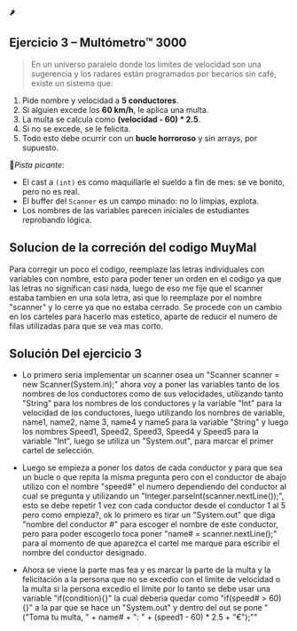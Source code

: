 🌶️ 
## Ejercicio 3 – **Multómetro™ 3000**

> En un universo paralelo donde los límites de velocidad son una sugerencia y los radares están programados por becarios sin café, existe un sistema que:
> 
1. Pide nombre y velocidad a **5 conductores**.
2. Si alguien excede los **60 km/h**, le aplica una multa.
3. La multa se calcula como **(velocidad - 60) * 2.5**.
4. Si no se excede, se le felicita.
5. Todo esto debe ocurrir con un **bucle horroroso** y sin arrays, por supuesto.

📍*Pista picante:*

- El cast a `(int)` es como maquillarle el sueldo a fin de mes: se ve bonito, pero no es real.
- El buffer del `Scanner` es un campo minado: no lo limpias, explota.
- Los nombres de las variables parecen iniciales de estudiantes reprobando lógica.


## Solucion de la correción del codigo MuyMal ##
Para corregir un poco el codigo, reemplaze las letras individuales con variables con nombre, esto para poder tener un orden en el codigo ya que las letras no significan casi nada, luego de eso me fije que el scanner estaba tambien en una sola letra, asi que lo reemplaze por el nombre "scanner" y lo cerre ya que no estaba cerrado.
Se procede con un cambio en los carteles para hacerlo mas estetico, aparte de reducir el numero de filas utilizadas para que se vea mas corto.

## Solución Del ejercicio 3 ##
- Lo primero seria implementar un scanner osea un "Scanner scanner = new Scanner(System.in);" ahora voy a poner las variables tanto de los nombres de los conductores como de sus velocidades, utilizando tanto "String" para los nombres de los conductores y la variable "Int" para la velocidad de los conductores, luego utilizando los nombres de variable, name1, name2, name 3, name4 y name5 para la variable "String" y luego los nombres Speed1, Speed2, Speed3, Speed4 y Speed5 para la variable "Int", luego se utiliza un "System.out", para marcar el primer cartel de selección.

- Luego se empieza a poner los datos de cada conductor y para que sea un bucle o que repita la misma pregunta pero con el conductor de abajo utilizo con el nombre "speed#" el numero dependiendo del conductor al cual se pregunta y utilizando un "Integer.parseInt(scanner.nextLine());", esto se debe repetir 1 vez con cada conductor desde el conductor 1 al 5 pero como empieza?, ok lo primero es tirar un "System.out" que diga "nombre del conductor #" para escoger el nombre de este conductor, pero para poder escogerlo toca poner "name# = scanner.nextLine();" para al momento de que aparezca el cartel me marque para escribir el nombre del conductor designado.

- Ahora se viene la parte mas fea y es marcar la parte de la multa y la felicitación a la persona que no se excedio con el limite de velocidad o la multa si la persona excedio el limite por lo tanto se debe usar una variable "if(condition){}" la cual deberia quedar como "if(speed# > 60){}" a la par que se hace un "System.out" y dentro del out se pone "("Toma tu multa, " + name# + ": " + (speed1 - 60) * 2.5 + "€");""